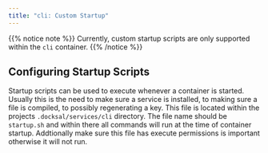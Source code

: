 ```yaml
---
title: "cli: Custom Startup"
---
```



{{% notice note %}}
Currently, custom startup scripts are only supported within the `cli` container.
{{% /notice %}}

## Configuring Startup Scripts

Startup scripts can be used to execute whenever a container is started. Usually this is the need to make sure a service 
is installed, to making sure a file is compiled, to possibly regenerating a key. This file is located within the projects 
`.docksal/services/cli` directory. The file name should be `startup.sh` and within there all commands will run at the time 
of container startup. Addtionally make sure this file has execute permissions is important otherwise it will not run.
